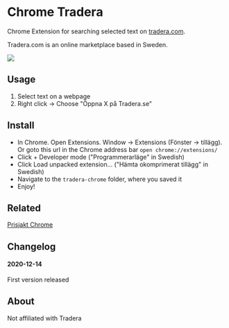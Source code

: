 # Chrome Tradera

Chrome Extension for searching selected text on [tradera.com](http://www.tradera.com).

Tradera.com is an online marketplace based in Sweden.

![](https://res.cloudinary.com/urre/image/upload/v1607935084/screenshots/h5wp57ucgdgloi8sxbzr.jpg)

## Usage

1. Select text on a webpage
2. Right click → Choose "Öppna X på Tradera.se"

## Install

+ In Chrome. Open Extensions. Window -> Extensions (Fönster -> tillägg). Or goto this url in the Chrome address bar ``open chrome://extensions/``
+ Click + Developer mode ("Programmerarläge" in Swedish)
+ Click Load unpacked extension… ("Hämta okomprimerat tillägg" in Swedish)
+ Navigate to the ``tradera-chrome`` folder, where you saved it
+ Enjoy!

## Related

[Prisjakt Chrome](https://github.com/urre/prisjakt-chrome)

## Changelog

#### 2020-12-14
First version released

## About
Not affiliated with Tradera
